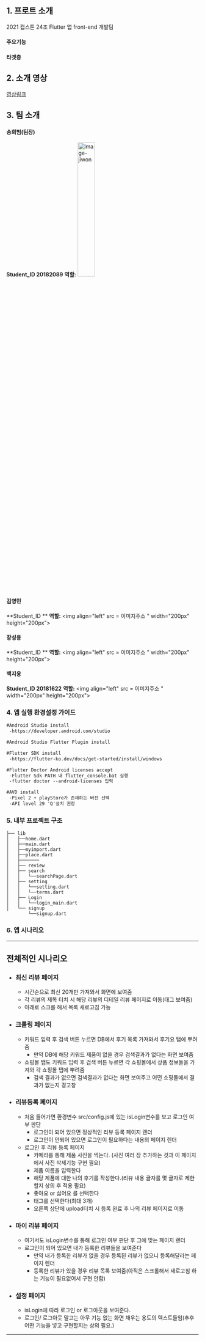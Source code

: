 ## 1. 프로트 소개

2021 캡스톤 24조 Flutter 앱 front-end 개발팀 

#### 주요기능

#### 타겟층

## 2. 소개 영상

[영상링크](링크주소)

## 3. 팀 소개

#### **송희범(팀장)**
**Student_ID 20182089**
**역할:**
<img src="https://scontent-ssn1-1.xx.fbcdn.net/v/t1.6435-9/133079355_109849981021129_5234021417919755364_n.jpg?_nc_cat=110&ccb=1-3&_nc_sid=09cbfe&_nc_ohc=cvBKQ0uOv5YAX82Duyi&_nc_ht=scontent-ssn1-1.xx&uss=9311dd3111ee700d&odm=bmV1cm9hc3NvY2lhdGVzY29sdGQwMzUud29ya3BsYWNlLmNvbQ&oe2=60903620&oh=7563d3e3f5071e2645d37ec85d3eb150&oe=60697F94.jpeg" alt="image-jiwon" width= 30% />

#### **김영민**
**Student_ID **
**역할:**
<img align="left" src = 이미지주소
" width="200px" height="200px">

#### **장성용**
**Student_ID **
**역할:**
<img align="left" src = 이미지주소
" width="200px" height="200px">

#### **백지웅**
**Student_ID 20181622**
**역할:**
<img align="left" src = 이미지주소
" width="200px" height="200px">

### 4. 앱 실행 환경설정 가이드

  ```markdown
  #Android Studio install
   -https://developer.android.com/studio
  ```

  ```markdown
  #Android Studio Flutter Plugin install
  ```
  
  ```markdown
  #Flutter SDK install
   -https://flutter-ko.dev/docs/get-started/install/windows
  ```
  
  ```markdown
  #Flutter Doctor Android licenses accept
   -Flutter Sdk PATH 내 flutter_console.bat 실행
   -flutter doctor --android-licenses 입력
  ```
  
  ```markdown
  #AVD install
   -Pixel 2 + playStore가 존재하는 버전 선택
   -API level 29 'Q'설치 권장
```

### 5.  내부 프로젝트 구조
```
├── lib
│   ├──home.dart
│   ├──main.dart
│   ├──myimport.dart
│   ├──place.dart
│   ├───────
│   ├── review   
│   ├── search
│   │   └──searchPage.dart
│   ├── setting
│   │   └──setting.dart
│   │   └──terms.dart
│   ├── Login
│   │   └──login_main.dart
│   └── signup
        └──signup.dart
```

### 6. 앱 시나리오
---

## 전체적인 시나리오

- ### 최신 리뷰 페이지
  - 시간순으로 최신 20개만 가져와서 화면에 보여줌
  - 각 리뷰의 제목 터치 시 해당 리뷰의 디테일 리뷰 페이지로 이동(태그 보여줌)
  - 아래로 스크롤 해서 목록 새로고침 가능
- ### 크롤링 페이지
  - 키워드 입력 후 검색 버튼 누르면 DB에서 후기 목록 가져와서 후기요 탭에 뿌려줌
    - 만약 DB에 해당 키워드 제품이 없을 경우 검색결과가 없다는 화면 보여줌
  - 쇼핑몰 탭도 키워드 입력 후 검색 버튼 누르면 각 쇼핑몰에서 상품 정보들을 가져와 각 쇼핑몰 탭에 뿌려줌
    - 검색 결과가 없으면 검색결과가 없다는 화면 보여주고 어떤 쇼핑몰에서 결과가 없는지 경고창
- ### 리뷰등록 페이지
  - 처음 들어가면 환경변수 src/config.js에 있는 isLogin변수를 보고 로그인 여부 판단
    - 로그인이 되어 있으면 정상적인 리뷰 등록 페이지 렌더
    - 로그인이 안되어 있으면 로그인이 필요하다는 내용의 페이지 렌더
  - 로그인 후 리뷰 등록 페이지
    - 카메라를 통해 제품 사진을 찍는다. (사진 여러 장 추가하는 것과 이 페이지에서 사진 삭제기능 구현 필요)
    - 제품 이름을 입력한다
    - 해당 제품에 대한 나의 후기를 작성한다.(리뷰 내용 글자를 몇 글자로 제한할지 상의 후 적용 필요)
    - 좋아요 or 싫어요 를 선택한다
    - 태그를 선택한다(최대 3개)
    - 오른쪽 상단에 upload터치 시 등록 완료 후 나의 리뷰 페이지로 이동
- ### 마이 리뷰 페이지
  - 여기서도 isLogin변수를 통해 로그인 여부 판단 후 그에 맞는 페이지 렌더
  - 로그인이 되어 있으면 내가 등록한 리뷰들을 보여준다
    - 만약 내가 등록한 리뷰가 없을 경우 등록된 리뷰가 없으니 등록해달라는 페이지 렌더
    - 등록한 리뷰가 있을 경우 리뷰 목록 보여줌(아직은 스크롤해서 새로고침 하는 기능이 필요없어서 구현 안함)
- ### 설정 페이지
  - isLogin에 따라 로그인 or 로그아웃을 보여준다.
  - 로그인/ 로그아웃 말고는 아무 기능 없는 화면 채우는 용도의 텍스트들임(추후 어떤 기능을 넣고 구현할지는 상의 필요.)

---
